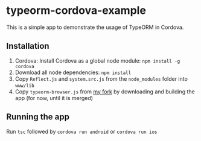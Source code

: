 # typeorm-cordova-example
This is a simple app to demonstrate the usage of TypeORM in Cordova.

## Installation
1. Cordova: Install Cordova as a global node module: `npm install -g cordova`
2. Download all node dependencies: `npm install`
3. Copy `Reflect.js` and `system.src.js` from the `node_modules` folder into `www/lib`
4. Copy `typeorm-browser.js` from [my fork](https://github.com/daniel-lang/typeorm) by downloading and building the app (for now, until it is merged)

## Running the app
Run `tsc` followed by `cordova run android` or `cordova run ios`
